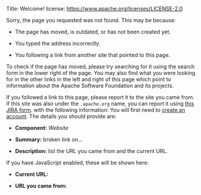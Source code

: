 Title: Welcome!
license: https://www.apache.org/licenses/LICENSE-2.0

Sorry, the page you requested was not found. This may be because:

- The page has moved, is outdated, or has not been created yet.

- You typed the address incorrectly.

- You following a link from another site that pointed to this page.

To check if the page has moved, please try searching for it using the
search form in the lower right of the page. You may also find what you were
looking for in the other links in the left and right of this page which
point to information about the Apache Software Foundation and its projects.

If you followed a link to this page, please report it to the site you came
from. If this site was also under the `.apache.org` name, you can report it
using [this JIRA
form](https://issues.apache.org/jira/secure/CreateIssueDetails!init.jspa?pid=10410&issuetype=1&priority=3&components=11708&summary=Broken+Link+on+...).
with the following information: You will first need to [create an
account](http://issues.apache.org/jira/secure/Signup!default.jspa). The
details you should provide are:

- **Component:**  *Website* 

- **Summary:** broken link on...

- **Description:** list the URL you came from and the current URL.

If you have JavaScript enabled, these will be shown here:

- **Current URL:** <code><script type="text/javascript"
lang="javascript"></script></code>

- **URL you came from:** <code><script type="text/javascript"
lang="javascript"></script></code>

